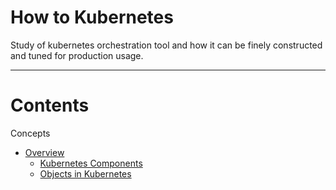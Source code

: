# How to Kubernetes

Study of kubernetes orchestration tool and how it can be finely constructed and tuned for production usage.

---

# Contents

Concepts

- [Overview](./docs/concepts/overview/overview.md)
  - [Kubernetes Components](./docs/concepts/overview/kubernetes-components.md)
  - [Objects in Kubernetes](./docs/concepts/overview/objects-in-kubernetes.md)